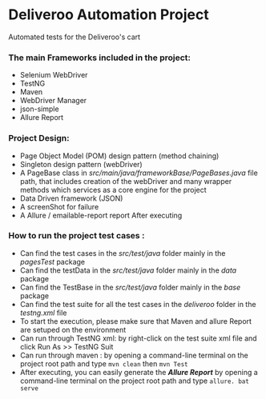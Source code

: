 
# Deliveroo Automation Project

Automated tests for the Deliveroo's cart 

### The main Frameworks included in the project:
* Selenium WebDriver
* TestNG
* Maven
* WebDriver Manager 
* json-simple
* Allure Report

### Project Design:
* Page Object Model (POM) design pattern (method chaining)
* Singleton design pattern (webDriver)
* A PageBase class in *src/main/java/frameworkBase/PageBases.java* file path, that includes creation of the  webDriver and many wrapper methods which services as a core engine for the project 
* Data Driven framework (JSON)
* A screenShot for failure 
* A Allure / emailable-report report After executing 


### How to run the project test cases :
* Can find the test cases in the *src/test/java* folder mainly in the *pagesTest* package
* Can find the testData  in the *src/test/java* folder mainly in the *data* package
* Can find the TestBase in the *src/test/java* folder mainly in the *base* package
* Can find the test suite for all the test cases in the *deliveroo* folder in the *testng.xml* file
* To start the execution, please make sure that Maven and allure Report are setuped on the environment 
* Can run through TestNG xml: by right-click on the test suite xml file and click Run As >> TestNG Suit 
* Can run through maven : by opening a command-line terminal on the project root path and type `mvn clean` then `mvn Test`
* After executing, you can easily generate the ***Allure Report*** by opening a command-line terminal on the project root path and type `allure. bat serve`



